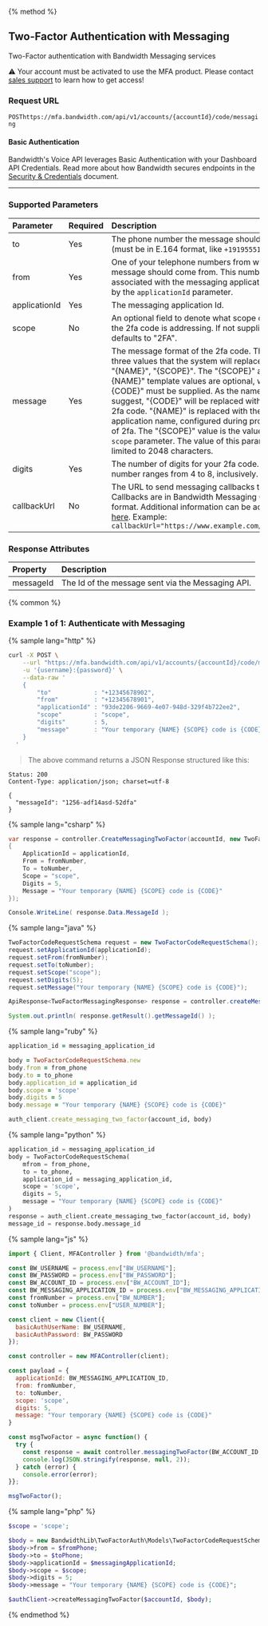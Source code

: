 {% method %}

## Two-Factor Authentication with Messaging
Two-Factor authentication with Bandwidth Messaging services

⚠️ Your account must be activated to use the MFA product. Please contact [sales support](https://www.bandwidth.com/talk-to-an-expert/) to learn how to get access!

### Request URL

<code class="post">POST</code>`https://mfa.bandwidth.com/api/v1/accounts/{accountId}/code/messaging`

#### Basic Authentication

Bandwidth's Voice API leverages Basic Authentication with your Dashboard API Credentials. Read more about how Bandwidth secures endpoints in the [Security & Credentials](../../../guides/accountCredentials.md) document.

---

### Supported Parameters

| Parameter | Required | Description |
|:--------------|:----------------------|:--|
| to            | Yes | The phone number the message should be sent to (must be in E.164 format, like `+19195551212`). |
| from          | Yes | One of your telephone numbers from which the message should come from. This number must be associated with the messaging application given by the `applicationId` parameter. |
| applicationId | Yes | The messaging application Id. |
| scope         | No | An optional field to denote what scope or action the 2fa code is addressing. If not supplied, defaults to "2FA". |
| message | Yes | The message format of the 2fa code. There are three values that the system will replace "{CODE}", "{NAME}", "{SCOPE}". The "{SCOPE}" and "{NAME}" template values are optional, while "{CODE}" must be supplied. As the name would suggest, "{CODE}" will be replaced with the actual 2fa code. "{NAME}" is replaced with the application name, configured during provisioning of 2fa. The "{SCOPE}" value is the value of the `scope` parameter. The value of this parameter is limited to 2048 characters. |
| digits | Yes | The number of digits for your 2fa code. The valid number ranges from 4 to 8, inclusively. |
| callbackUrl | No | The URL to send messaging callbacks to. Callbacks are in Bandwidth Messaging Callback format. Additional information can be accessed [here](../../callbacks.md). Example: `callbackUrl="https://www.example.com/callbacks"`  |

### Response Attributes

| Property  | Description    |
|:----------|:---------------|
| messageId | The Id of the message sent via the Messaging API. |


{% common %}

### Example 1 of 1: Authenticate with Messaging

{% sample lang="http" %}

```bash
curl -X POST \
    --url "https://mfa.bandwidth.com/api/v1/accounts/{accountId}/code/messaging" \
    -u '{username}:{password}' \
    --data-raw '
    {
        "to"            : "+12345678902",
        "from"          : "+12345678901",
        "applicationId" : "93de2206-9669-4e07-948d-329f4b722ee2",
        "scope"         : "scope",
        "digits"        : 5,
        "message"       : "Your temporary {NAME} {SCOPE} code is {CODE}"
    }
  '
```
> The above command returns a JSON Response structured like this:

```http
Status: 200
Content-Type: application/json; charset=utf-8

{
  "messageId": "1256-adf14asd-52dfa"
}
```

{% sample lang="csharp" %}

```csharp
var response = controller.CreateMessagingTwoFactor(accountId, new TwoFactorCodeRequestSchema
{
    ApplicationId = applicationId,
    From = fromNumber,
    To = toNumber,
    Scope = "scope",
    Digits = 5,
    Message = "Your temporary {NAME} {SCOPE} code is {CODE}"
});

Console.WriteLine( response.Data.MessageId );
```

{% sample lang="java" %}

```java
TwoFactorCodeRequestSchema request = new TwoFactorCodeRequestSchema();
request.setApplicationId(applicationId);
request.setFrom(fromNumber);
request.setTo(toNumber);
request.setScope("scope");
request.setDigits(5);
request.setMessage("Your temporary {NAME} {SCOPE} code is {CODE}");

ApiResponse<TwoFactorMessagingResponse> response = controller.createMessagingTwoFactor(accountId, request);

System.out.println( response.getResult().getMessageId() );
```

{% sample lang="ruby" %}

```ruby
application_id = messaging_application_id

body = TwoFactorCodeRequestSchema.new
body.from = from_phone
body.to = to_phone
body.application_id = application_id
body.scope = 'scope'
body.digits = 5
body.message = "Your temporary {NAME} {SCOPE} code is {CODE}"

auth_client.create_messaging_two_factor(account_id, body)
```

{% sample lang="python" %}

```python
application_id = messaging_application_id
body = TwoFactorCodeRequestSchema(
    mfrom = from_phone,
    to = to_phone,
    application_id = messaging_application_id,
    scope = 'scope',
    digits = 5,
    message = "Your temporary {NAME} {SCOPE} code is {CODE}"
)
response = auth_client.create_messaging_two_factor(account_id, body)
message_id = response.body.message_id
```

{% sample lang="js" %}

```js
import { Client, MFAController } from '@bandwidth/mfa';

const BW_USERNAME = process.env["BW_USERNAME"];
const BW_PASSWORD = process.env["BW_PASSWORD"];
const BW_ACCOUNT_ID = process.env["BW_ACCOUNT_ID"];
const BW_MESSAGING_APPLICATION_ID = process.env["BW_MESSAGING_APPLICATION_ID"];
const fromNumber = process.env["BW_NUMBER"];
const toNumber = process.env["USER_NUMBER"];

const client = new Client({
  basicAuthUserName: BW_USERNAME,
  basicAuthPassword: BW_PASSWORD
});

const controller = new MFAController(client);

const payload = {
  applicationId: BW_MESSAGING_APPLICATION_ID,
  from: fromNumber,
  to: toNumber,
  scope: 'scope',
  digits: 5,
  message: "Your temporary {NAME} {SCOPE} code is {CODE}"
}

const msgTwoFactor = async function() {
  try {
    const response = await controller.messagingTwoFactor(BW_ACCOUNT_ID, payload);
    console.log(JSON.stringify(response, null, 2));
  } catch (error) {
    console.error(error);
}};

msgTwoFactor();
```

{% sample lang="php" %}

```php
$scope = 'scope';

$body = new BandwidthLib\TwoFactorAuth\Models\TwoFactorCodeRequestSchema();
$body->from = $fromPhone;
$body->to = $toPhone;
$body->applicationId = $messagingApplicationId;
$body->scope = $scope;
$body->digits = 5;
$body->message = "Your temporary {NAME} {SCOPE} code is {CODE}";

$authClient->createMessagingTwoFactor($accountId, $body);
```

{% endmethod %}
